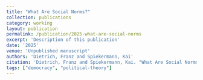 ```yaml
---
title: "What Are Social Norms?"
collection: publications
category: working
layout: publication
permalink: /publication/2025-what-are-social-norms
excerpt: 'Description of this publication'
date: '2025'
venue: 'Unpublished manuscript'
authors: 'Dietrich, Franz and Spiekermann, Kai'
citation: 'Dietrich, Franz and Spiekermann, Kai. "What Are Social Norms?." <em>Unpublished manuscript</em>  (2025).'
tags: ["democracy", "political-theory"]
---
```


